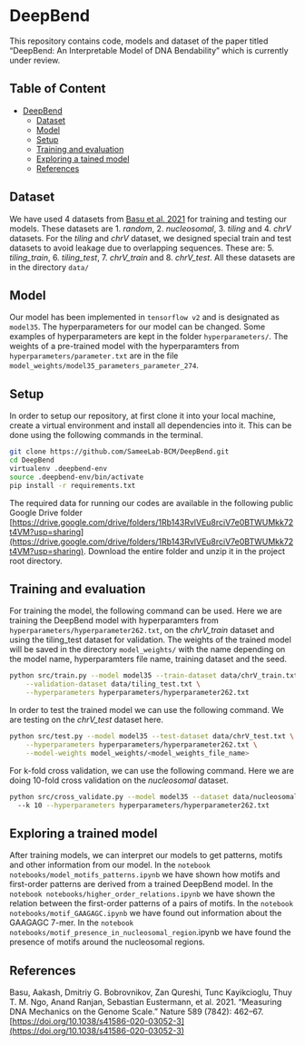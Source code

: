 # DeepBend
This repository contains code, models and dataset of the paper titled “DeepBend: An Interpretable Model of DNA Bendability” which is currently under review.

## Table of Content
- [DeepBend](#deepbend)
  - [Dataset](#dataset)
  - [Model](#model)
  - [Setup](#setup)
  - [Training and evaluation](#training-and-evaluation)
  - [Exploring a tained model](#exploring-a-trained-model)
  - [References](#references)
## Dataset
We have used 4 datasets from [Basu et al. 2021](#references) for training and testing our models. These datasets are 1. *random*, 2. *nucleosomal*, 3. *tiling* and 4. *chrV* datasets. For the *tiling* and *chrV* dataset, we designed special train and test datasets to avoid leakage due to overlapping sequences. These are: 5. *tiling_train*, 6. *tiling_test*, 7. *chrV_train* and 8. *chrV_test*. All these datasets are in the directory `data/`

## Model
Our model has been implemented in `tensorflow v2` and is designated as `model35`. The hyperparameters for our model can be changed. Some examples of hyperparameters are kept in the folder `hyperparameters/`. The weights of a pre-trained model with the hyperparamters from `hyperparameters/parameter.txt` are in the file `model_weights/model35_parameters_parameter_274`.

## Setup
In order to setup our repository, at first clone it into your local machine, create a virtual environment and install all dependencies into it. This can be done using the following commands in the terminal.
```bash
git clone https://github.com/SameeLab-BCM/DeepBend.git
cd DeepBend
virtualenv .deepbend-env
source .deepbend-env/bin/activate
pip install -r requirements.txt
```
The required data for running our codes are available in the following public Google Drive folder [https://drive.google.com/drive/folders/1Rb143RvlVEu8rciV7e0BTWUMkk72t4VM?usp=sharing](https://drive.google.com/drive/folders/1Rb143RvlVEu8rciV7e0BTWUMkk72t4VM?usp=sharing). Download the entire folder and unzip it in the project root directory.

## Training and evaluation
For training the model, the following command can be used. Here we are training the DeepBend model with hyperparamters from `hyperparameters/hyperparameter262.txt`, on the *chrV_train* dataset and using the tiling_test dataset for validation. The weights of the trained model will be saved in the directory `model_weights/` with the name depending on the model name, hyperparamters file name, training dataset and the seed. 
```bash
python src/train.py --model model35 --train-dataset data/chrV_train.txt \
    --validation-dataset data/tiling_test.txt \
    --hyperparameters hyperparameters/hyperparameter262.txt
```
In order to test the trained model we can use the following command. We are testing on the *chrV_test* dataset here.
```bash
python src/test.py --model model35 --test-dataset data/chrV_test.txt \
    --hyperparameters hyperparameters/hyperparameter262.txt \
    --model-weights model_weights/<model_weights_file_name>
```
For k-fold cross validation, we can use the following command. Here we are doing 10-fold cross validation on the *nucleosomal* dataset.
```bash
python src/cross_validate.py --model model35 --dataset data/nucleosomal.txt \ 
  --k 10 --hyperparameters hyperparameters/hyperparameter262.txt
```

## Exploring a trained model

After training models, we can interpret our models to get patterns, motifs and other information from our model.
In the `notebook notebooks/model_motifs_patterns.ipynb` we have shown how motifs and first-order patterns are derived from a trained DeepBend model.
In the `notebook notebooks/higher_order_relations.ipynb` we have shown the relation between the first-order patterns of a pairs of motifs.
In the `notebook notebooks/motif_GAAGAGC.ipynb` we have found out information about the GAAGAGC 7-mer. 
In the `notebook notebooks/motif_presence_in_nucleosomal_region`.ipynb we have found the presence of motifs around the nucleosomal regions.

## References
Basu, Aakash, Dmitriy G. Bobrovnikov, Zan Qureshi, Tunc Kayikcioglu, Thuy T. M. Ngo, Anand Ranjan, Sebastian Eustermann, et al. 2021. “Measuring DNA Mechanics on the Genome Scale.” Nature 589 (7842): 462–67. [https://doi.org/10.1038/s41586-020-03052-3](https://doi.org/10.1038/s41586-020-03052-3)
